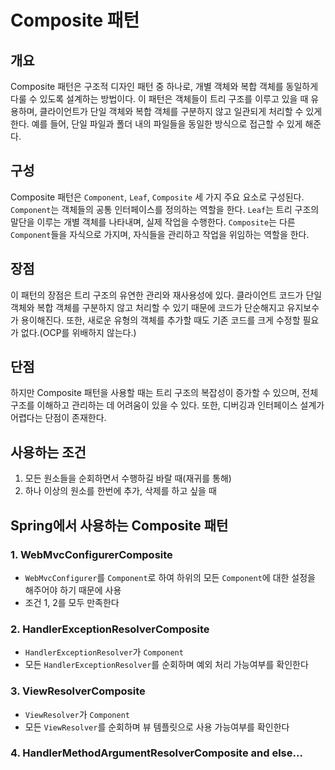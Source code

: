 # Composite 패턴
## 개요
Composite 패턴은 구조적 디자인 패턴 중 하나로, 개별 객체와 복합 객체를 동일하게 다룰 수 있도록 설계하는 방법이다.
이 패턴은 객체들이 트리 구조를 이루고 있을 때 유용하며, 클라이언트가 단일 객체와 복합 객체를 구분하지 않고 일관되게 처리할 수 있게 한다.
예를 들어, 단일 파일과 폴더 내의 파일들을 동일한 방식으로 접근할 수 있게 해준다.

## 구성
Composite 패턴은 `Component`, `Leaf`, `Composite` 세 가지 주요 요소로 구성된다.
`Component`는 객체들의 공통 인터페이스를 정의하는 역할을 한다. `Leaf`는 트리 구조의 말단을 이루는 개별 객체를 나타내며, 실제 작업을 수행한다.
`Composite`는 다른 `Component`들을 자식으로 가지며, 자식들을 관리하고 작업을 위임하는 역할을 한다.

## 장점
이 패턴의 장점은 트리 구조의 유연한 관리와 재사용성에 있다. 클라이언트 코드가 단일 객체와 복합 객체를 구분하지 않고 처리할 수 있기 때문에 코드가 단순해지고 유지보수가 용이해진다.
또한, 새로운 유형의 객체를 추가할 때도 기존 코드를 크게 수정할 필요가 없다.(OCP를 위배하지 않는다.)

## 단점
하지만 Composite 패턴을 사용할 때는 트리 구조의 복잡성이 증가할 수 있으며, 전체 구조를 이해하고 관리하는 데 어려움이 있을 수 있다.
또한, 디버깅과 인터페이스 설계가 어렵다는 단점이 존재한다.

## 사용하는 조건
1. 모든 원소들을 순회하면서 수행하길 바랄 때(재귀를 통해)
2. 하나 이상의 원소를 한번에 추가, 삭제를 하고 싶을 때

## Spring에서 사용하는 Composite 패턴
### 1. WebMvcConfigurerComposite
* `WebMvcConfigurer`를 `Component`로 하여 하위의 모든 `Component`에 대한 설정을 해주어야 하기 때문에 사용
* 조건 1, 2를 모두 만족한다
### 2. HandlerExceptionResolverComposite
* `HandlerExceptionResolver`가 `Component`
* 모든 `HandlerExceptionResolver`를 순회하며 예외 처리 가능여부를 확인한다
### 3. ViewResolverComposite
* `ViewResolver`가 `Component`
* 모든 `ViewResolver`를 순회하며 뷰 템플릿으로 사용 가능여부를 확인한다
### 4. HandlerMethodArgumentResolverComposite and else...